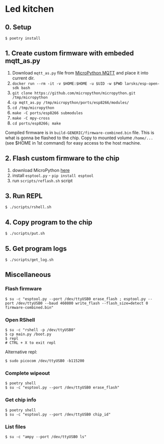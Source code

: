 # Led kitchen

## 0. Setup
`$ poetry install`

## 1. Create custom firmware with embeded mqtt_as.py
1. Download `mqtt_as.py` file from [MicroPython MQTT](https://github.com/peterhinch/micropython-mqtt/tree/master/mqtt_as)
   and place it into current dir.
2. `docker run --rm -it -v $HOME:$HOME -u $UID -w $PWD larsks/esp-open-sdk bash`
3. `git clone https://github.com/micropython/micropython.git /tmp/micropython`
4. `cp mqtt_as.py /tmp/micropython/ports/esp8266/modules/`
5. `cd /tmp/micropython`
6. `make -C ports/esp8266 submodules`
7. `make -C mpy-cross`
8. `cd ports/esp8266; make`

Compiled firmware is in `build-GENERIC/firmware-combined.bin` file. This is what is gonna
be flashed to the chip. Copy to mounted volume `/home/...` (see $HOME in 1st command) for
easy access to the host machine.

## 2. Flash custom firmware to the chip

1. download MicroPython [here](http://micropython.org/download/esp8266/)
2. install `esptool.py` - `pip install esptool`
3. run `scripts/reflash.sh` script

## 3. Run REPL
`$ ./scripts/rshell.sh`

## 4. Copy program to the chip
`$ ./scripts/put.sh`

## 5. Get program logs
`$ ./scripts/get_log.sh`

## Miscellaneous

### Flash firmware
`$ su -c "esptool.py --port /dev/ttyUSB0 erase_flash ; esptool.py --port /dev/ttyUSB0 --baud 460800 write_flash --flash_size=detect 0 firmware-combined.bin"`

### Open RShell
```
$ su -c "rshell -p /dev/ttyUSB0"
$ cp main.py /boot.py
$ repl
# CTRL + X to exit repl
```

Alternative repl:

```
$ sudo picocom /dev/ttyUSB0 -b115200
```

### Complete wipeout
```
$ poetry shell
$ su -c "esptool.py --port /dev/ttyUSB0 erase_flash"
```

### Get chip info
```
$ poetry shell
$ su -c "esptool.py --port /dev/ttyUSB0 chip_id"
```

### List files
```
$ su -c "ampy --port /dev/ttyUSB0 ls"
```
